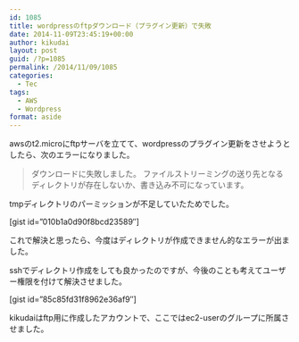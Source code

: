 ```yaml
---
id: 1085
title: wordpressのftpダウンロード（プラグイン更新）で失敗
date: 2014-11-09T23:45:19+00:00
author: kikudai
layout: post
guid: /?p=1085
permalink: /2014/11/09/1085
categories:
  - Tec
tags:
  - AWS
  - Wordpress
format: aside
---
```

awsのt2.microにftpサーバを立てて、wordpressのプラグイン更新をさせようとしたら、次のエラーになりました。

> ダウンロードに失敗しました。 ファイルストリーミングの送り先となるディレクトリが存在しないか、書き込み不可になっています。

<!--more-->

tmpディレクトリのパーミッションが不足していたためでした。

[gist id=&#8221;010b1a0d90f8bcd23589&#8243;]

これで解決と思ったら、今度はディレクトリが作成できません的なエラーが出ました。

sshでディレクトリ作成をしても良かったのですが、今後のことも考えてユーザー権限を付けて解決させました。

[gist id=&#8221;85c85fd31f8962e36af9&#8243;]

kikudaiはftp用に作成したアカウントで、ここではec2-userのグループに所属させました。